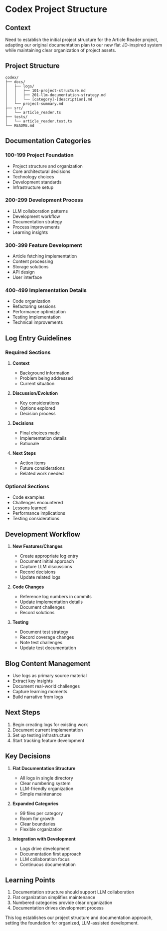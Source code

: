 # Codex Project Structure

## Context

Need to establish the initial project structure for the Article Reader project, adapting our original documentation plan to our new flat JD-inspired system while maintaining clear organization of project assets.

## Project Structure

```shell
codex/
├── docs/
│   ├── logs/
│   │   ├── 101-project-structure.md
│   │   ├── 201-llm-documentation-strategy.md
│   │   └── [category]-[description].md
│   └── project-summary.md
├── src/
│   └── article_reader.ts
├── tests/
│   └── article_reader.test.ts
└── README.md
```

## Documentation Categories

### 100-199 Project Foundation

- Project structure and organization
- Core architectural decisions
- Technology choices
- Development standards
- Infrastructure setup

### 200-299 Development Process

- LLM collaboration patterns
- Development workflow
- Documentation strategy
- Process improvements
- Learning insights

### 300-399 Feature Development

- Article fetching implementation
- Content processing
- Storage solutions
- API design
- User interface

### 400-499 Implementation Details

- Code organization
- Refactoring sessions
- Performance optimization
- Testing implementation
- Technical improvements

## Log Entry Guidelines

### Required Sections

1. **Context**

   - Background information
   - Problem being addressed
   - Current situation

2. **Discussion/Evolution**

   - Key considerations
   - Options explored
   - Decision process

3. **Decisions**

   - Final choices made
   - Implementation details
   - Rationale

4. **Next Steps**
   - Action items
   - Future considerations
   - Related work needed

### Optional Sections

- Code examples
- Challenges encountered
- Lessons learned
- Performance implications
- Testing considerations

## Development Workflow

1. **New Features/Changes**

   - Create appropriate log entry
   - Document initial approach
   - Capture LLM discussions
   - Record decisions
   - Update related logs

2. **Code Changes**

   - Reference log numbers in commits
   - Update implementation details
   - Document challenges
   - Record solutions

3. **Testing**
   - Document test strategy
   - Record coverage changes
   - Note test challenges
   - Update test documentation

## Blog Content Management

- Use logs as primary source material
- Extract key insights
- Document real-world challenges
- Capture learning moments
- Build narrative from logs

## Next Steps

1. Begin creating logs for existing work
2. Document current implementation
3. Set up testing infrastructure
4. Start tracking feature development

## Key Decisions

1. **Flat Documentation Structure**

   - All logs in single directory
   - Clear numbering system
   - LLM-friendly organization
   - Simple maintenance

2. **Expanded Categories**

   - 99 files per category
   - Room for growth
   - Clear boundaries
   - Flexible organization

3. **Integration with Development**
   - Logs drive development
   - Documentation first approach
   - LLM collaboration focus
   - Continuous documentation

## Learning Points

1. Documentation structure should support LLM collaboration
2. Flat organization simplifies maintenance
3. Numbered categories provide clear organization
4. Documentation drives development process

This log establishes our project structure and documentation approach, setting the foundation for organized, LLM-assisted development.
